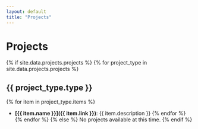 ```yaml
---
layout: default
title: "Projects"
---
```


# Projects

{% if site.data.projects.projects %}
  {% for project_type in site.data.projects.projects %}
  ## {{ project_type.type }}
  {% for item in project_type.items %}
  - **[{{ item.name }}]({{ item.link }})**: {{ item.description }}
  {% endfor %}
  {% endfor %}
{% else %}
  No projects available at this time.
{% endif %}
